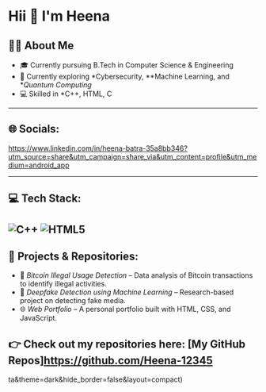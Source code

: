 # Hii 👋 I'm Heena

## 👩‍💻 About Me
- 🎓 Currently pursuing B.Tech in Computer Science & Engineering  
- 🌱 Currently exploring *Cybersecurity, **Machine Learning, and **Quantum Computing*  
- 💻 Skilled in *C++, HTML, C  

---

## 🌐 Socials:
https://www.linkedin.com/in/heena-batra-35a8bb346?utm_source=share&utm_campaign=share_via&utm_content=profile&utm_medium=android_app

---

## 💻 Tech Stack:
![C++](https://img.shields.io/badge/c++-%2300599C.svg?style=for-the-badge&logo=c%2B%2B&logoColor=white)
![HTML5](https://img.shields.io/badge/html5-%23E34F26.svg?style=for-the-badge&logo=html5&logoColor=white)
---

## 📂 Projects & Repositories:
- 🔐 *Bitcoin Illegal Usage Detection* – Data analysis of Bitcoin transactions to identify illegal activities.  
- 🤖 *Deepfake Detection using Machine Learning* – Research-based project on detecting fake media.  
- 🌐 *Web Portfolio* – A personal portfolio built with HTML, CSS, and JavaScript.  

👉 Check out my repositories here: [My GitHub Repos]https://github.com/Heena-12345
---

ta&theme=dark&hide_border=false&layout=compact)
